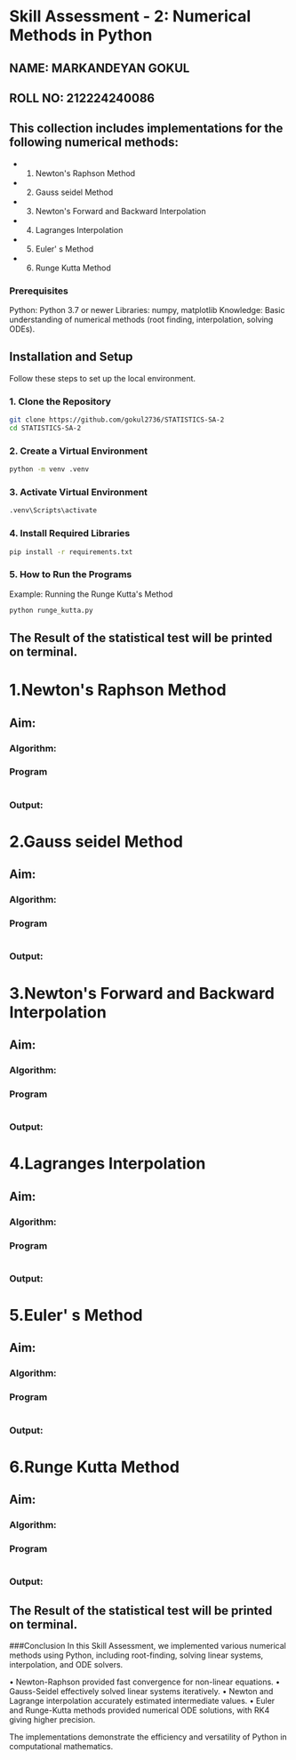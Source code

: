 # Skill Assessment - 2: Numerical Methods in Python

## NAME: MARKANDEYAN GOKUL
## ROLL NO: 212224240086


## This collection includes implementations for the following numerical methods:
- 1. Newton's Raphson Method 
- 2. Gauss seidel Method 
- 3. Newton's Forward and Backward Interpolation 
- 4. Lagranges Interpolation 
- 5. Euler' s Method
- 6. Runge Kutta Method

### Prerequisites
Python: Python 3.7 or newer
Libraries: numpy, matplotlib
Knowledge: Basic understanding of numerical methods (root finding, interpolation, solving ODEs).

## Installation and Setup

Follow these steps to set up the local environment.

### 1. Clone the Repository
```bash
git clone https://github.com/gokul2736/STATISTICS-SA-2
cd STATISTICS-SA-2
```

### 2. Create a Virtual Environment
```bash
python -m venv .venv
```

### 3. Activate Virtual Environment
```bash
.venv\Scripts\activate
```

### 4. Install Required Libraries
```bash
pip install -r requirements.txt
```

### 5. How to Run the Programs
Example: Running the Runge Kutta's Method
```bash
python runge_kutta.py
```
## The Result of the statistical test will be printed on terminal.

# 1.Newton's Raphson Method
## Aim:
### Algorithm:
### Program
```python

```
### Output:




# 2.Gauss seidel Method
## Aim:
### Algorithm:
### Program
```python

```
### Output:

# 3.Newton's Forward and Backward Interpolation
## Aim:
### Algorithm:
### Program
```python

```
### Output:

# 4.Lagranges Interpolation
## Aim:
### Algorithm:
### Program
```python

```
### Output:

# 5.Euler' s Method
## Aim:
### Algorithm:
### Program
```python

```
### Output:

# 6.Runge Kutta Method
## Aim:
### Algorithm:
### Program
```python

```
### Output:



## The Result of the statistical test will be printed on terminal.

###Conclusion 
In this Skill Assessment, we implemented various numerical methods using Python,
including root-finding, solving linear systems, interpolation, and ODE solvers.

• Newton-Raphson provided fast convergence for non-linear equations.
• Gauss-Seidel effectively solved linear systems iteratively.
• Newton and Lagrange interpolation accurately estimated intermediate values.
• Euler and Runge-Kutta methods provided numerical ODE solutions, with RK4 giving higher precision.

The implementations demonstrate the efficiency and versatility of Python in computational mathematics.

